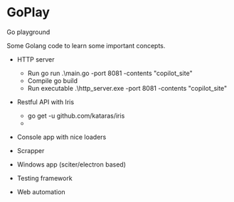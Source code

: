 # GoPlay

Go playground

Some Golang code to learn some important concepts.

* HTTP server

  * Run go run .\main.go -port 8081 -contents "copilot_site"
  * Compile go build
  * Run executable
    .\http_server.exe -port 8081 -contents "copilot_site"

* Restful API with Iris

  * go get -u github.com/kataras/iris
  *

* Console app with nice loaders
* Scrapper
* Windows app (sciter/electron based)
* Testing framework
* Web automation
